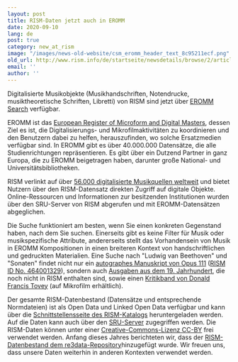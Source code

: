 ```yaml
---
layout: post
title: RISM-Daten jetzt auch in EROMM
date: 2020-09-10
lang: de
post: true
category: new_at_rism
image: "/images/news-old-website/csm_eromm_header_text_8c95211ecf.png"
old_url: http://www.rism.info/de/startseite/newsdetails/browse/2/article/64/rism-data-in-now-eromm.html
email: ''
author: ''
---
```


Digitalisierte Musikobjekte (Musikhandschriften, Notendrucke, musiktheoretische Schriften, Libretti) von RISM sind jetzt über [EROMM Search](https://www.eromm.org/use_eromm-eromm_search) verfügbar.

EROMM ist das [European Register of Microform and Digital Masters](https://www.eromm.org), dessen Ziel es ist, die Digitalisierungs- und Mikrofilmaktivitäten zu koordinieren und den Benutzern dabei zu helfen, herauszufinden, wo solche Ersatzmedien verfügbar sind. In EROMM gibt es über 40.000.000 Datensätze, die alle Studienrichtungen repräsentieren. Es gibt über ein Dutzend Partner in ganz Europa, die zu EROMM beigetragen haben, darunter große National- und Universitätsbibliotheken.

RISM verlinkt auf über [56.000 digitalisierte Musikquellen weltweit](https://opac.rism.info/search?View=rism&q=*) und bietet Nutzern über den RISM-Datensatz direkten Zugriff auf digitale Objekte. Online-Ressourcen und Informationen zur besitzenden Institutionen wurden über den SRU-Server von RISM abgerufen und mit EROMM-Datensätzen abgeglichen.

Die Suche funktioniert am besten, wenn Sie einen konkreten Gegenstand haben, nach dem Sie suchen. Einerseits gibt es keine Filter für Musik oder musikspezifische Attribute, andererseits stellt das Vorhandensein von Musik in EROMM Kompositionen in einen breiteren Kontext von handschriftlichen und gedruckten Materialien. Eine Suche nach "Ludwig van Beethoven" und "Sonaten" findet nicht nur ein [autographes Manuskript von Opus 111](https://gso.gbv.de/DB=2.8/PPNSET?PPN=549953507) ([RISM ID No. 464001329](https://opac.rism.info/search?id=464001329&View=rism)), sondern auch [Ausgaben aus dem 19. Jahrhundert](https://gso.gbv.de/DB=2.8/PPNSET?PPN=548922411), die noch nicht in RISM enthalten sind, sowie einen [Kritikband von Donald Francis Tovey](https://gso.gbv.de/DB=2.8/PPNSET?PPN=480411867) (auf Mikrofilm erhältlich).

Der gesamte RISM-Datenbestand (Datensätze und entsprechende Normdateien) ist als Open Data und Linked Open Data verfügbar und kann über die [Schnittstellensseite des RISM-Katalogs](https://opac.rism.info/de/hauptmenu/kachelmenu/schnittstellen) heruntergeladen werden. Auf die Daten kann auch über den [SRU-Server](https://github.com/rism-ch/muscat/wiki/SRU) zugegriffen werden. Die RISM-Daten können unter einer [Creative-Commons-Lizenz CC-BY](http://creativecommons.org/licenses/by/3.0/) frei verwendet werden. Anfang dieses Jahres berichteten wir, dass der [RISM-Datenbestand dem re3data-Repository](/self_representation/2020/04/06/rism-in-re3data.html)hinzugefügt wurde. Wir freuen uns, dass unsere Daten weiterhin in anderen Kontexten verwendet werden.

&nbsp;